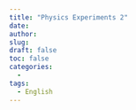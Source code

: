 ```yaml
---
title: "Physics Experiments 2"
date: 
author: 
slug: 
draft: false
toc: false
categories:
  - 
tags:
  - English
---
```

